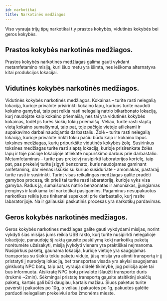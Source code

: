 ```yaml
---
id: narkotikai
title: Narkotinės medžiagos
---
```


Viso vyrauja trijų tipų narkotikai t.y prastos kokybės, vidutinės kokybės bei geros kokybės. 

## Prastos kokybės narkotinės medžiagos.

Prastos kokybės narkotines medžiagas galima gauti vykdant metamfetamino misiją, kuri šiuo metu yra išimta, nes ieškoma alternatyva kitai produkcijos lokacijai. 

## Vidutinės kokybės narkotinės medžiagos.

Vidutinės kokybės narkotinės medžiagos. Kokainas – turite rasti nelegalią lokaciją, kurioje privalote prisirinkti kokaino lapų, kuriuos turite naudoti kokaino gamybai, taip pat reikia rasti nelegalią natrio bikarbonato lokaciją, kurį naudojate kaip kokaino priemaišą, nes tai yra vidutinės kokybės kokainas, todėl jis turės šiokių tokių priemaišų. Vėliau, turite rasti slaptą vietą kokaino sumaišymui, taip pat, toje pačioje vietoje atliekami ir supakavimo darbai naudojantis darbastaliu. Žolė – turite rasti nelegalią lokaciją, kurioje privalote rinkti tokiu pačiu būdu kaip ir kokaino lapus toksines medžiagas, kurių pripurkšite vidutinės kokybės žolę. Susirinkus toksines medžiagas turite rasti slaptą lokaciją, kurioje prisirenkate žolės lapų ir toje pačioje lokacijoje atliekate nupurškimo darbus prie darbastalio. Metamfetaminas – turite pas prekeivį nusipirkti laboratorijos kortelę, taip pat, pas prekeivį turite įsigyti benzonato, kuris naudojamas gaminant amfetaminą, dar vienas iššūkis su kuriuo susiduriate - amoniakas, pastarajį turite rasti ir susirinkti. Turint visas reikalingas medžiagas galite pradėti gamybos procesą, tik prieš tai turite rasti labaratoriją, kurioje vyks visa gamyba. Radus ją, sumaišomas natrio benzonatas ir amoniakas, įjungiamas įrenginys ir laukiama kol narkotikai pasigamins. Pagaminus nesupakuotus narkotikus reikia juos tinkamai supakuoti prie darbastalio, kurį rasite labaratorijoje. Na ir galiausiai paskutinis procesas yra narkotikų pardavimas.

## Geros kokybės narkotinės medžiagos.

Geros kokybės narkotines medžiagas galite gauti vykdydami misijas, norint vykdyti šias misijas jums reikia USB rakto, kurį turite nusipirkti nelegalioje lokacijoje, panaudoję šį raktą gausite pasiūlymą kokį narkotikų paketą norėtumėte užsisakyti, misiją įvykdyti vienam yra praktiškai neįmanoma. Nusipirkus paketą, gaunama lokacija, kurioje vietoje yra saugojamas transportas su šiokiu tokiu paketu viduje, jūsų misija yra atimti transportą ir jį pristatyti į nurodytą lokaciją, bet transportas visada yra akylai saugojamas ginkluotų NPC botų, taip pat, vyrauja didelė tikimybė, jog policija apie tai bus informuota. Atsikratę NPC botų privalote išlaužti transporto duris (trukmė ~2min). Sėkmingai pristatę transportą gausite atsitiktinį skaičių paketų, kartais gali būti daugiau, kartais mažiau. Šiuos paketus turite paversti į pakuotes po 10g, o vėliau į pakuotes po 1g, pakuotes galėite parduoti nelegaliam prekeiviui arba žmonėms mieste.
